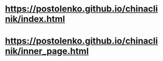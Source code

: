 # https://postolenko.github.io/chinaclinik/index.html

# https://postolenko.github.io/chinaclinik/inner_page.html
